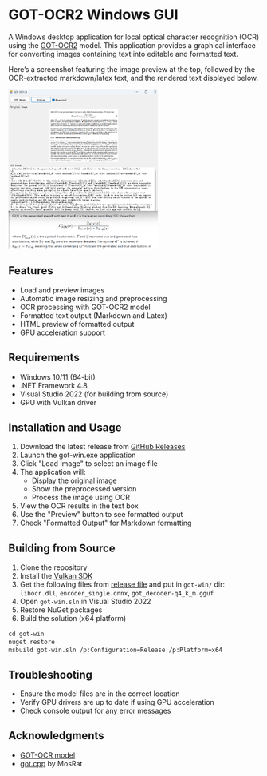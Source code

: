 
# GOT-OCR2 Windows GUI

A Windows desktop application for local optical character recognition (OCR) using the [GOT-OCR2](https://huggingface.co/stepfun-ai/GOT-OCR2_0) model. This application provides a graphical interface for converting images containing text into editable and formatted text.

Here’s a screenshot featuring the image preview at the top, followed by the OCR-extracted markdown/latex text, and the rendered text displayed below.

<a href="doc/got-ocr-ui.png"><img src="doc/got-ocr-ui.png" width="300"></a>


## Features

- Load and preview images
- Automatic image resizing and preprocessing
- OCR processing with GOT-OCR2 model
- Formatted text output (Markdown and Latex)
- HTML preview of formatted output
- GPU acceleration support

## Requirements

- Windows 10/11 (64-bit)
- .NET Framework 4.8
- Visual Studio 2022 (for building from source)
- GPU with Vulkan driver

## Installation and Usage

1. Download the latest release from [GitHub Releases](https://github.com/zf3/got-ocr-ui/releases)
2. Launch the got-win.exe application
3. Click "Load Image" to select an image file
4. The application will:
   - Display the original image
   - Show the preprocessed version
   - Process the image using OCR
5. View the OCR results in the text box
6. Use the "Preview" button to see formatted output
7. Check "Formatted Output" for Markdown formatting

## Building from Source

1. Clone the repository
2. Install the [Vulkan SDK](https://www.lunarg.com/vulkan-sdk/)
3. Get the following files from [release file](https://github.com/zf3/got-ocr-ui/releases) and put in `got-win/` dir: `libocr.dll`, `encoder_single.onnx`, `got_decoder-q4_k_m.gguf`
4. Open `got-win.sln` in Visual Studio 2022
5. Restore NuGet packages
6. Build the solution (x64 platform)

```
cd got-win
nuget restore
msbuild got-win.sln /p:Configuration=Release /p:Platform=x64
```

## Troubleshooting

- Ensure the model files are in the correct location
- Verify GPU drivers are up to date if using GPU acceleration
- Check console output for any error messages

## Acknowledgments

- [GOT-OCR model](https://huggingface.co/stepfun-ai/GOT-OCR2_0)
- [got.cpp](https://github.com/MosRat/got.cpp/) by MosRat


